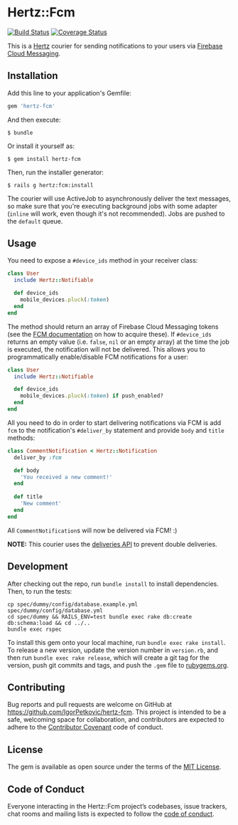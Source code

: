 # Hertz::Fcm

[![Build Status](https://travis-ci.org/IgorPetkovic/hertz-fcm.svg?branch=master)](https://travis-ci.org/IgorPetkovic/hertz-fcm)
[![Coverage Status](https://coveralls.io/repos/github/IgorPetkovic/hertz-fcm/badge.svg?branch=master)](https://coveralls.io/github/IgorPetkovic/hertz-fcm?branch=master)

This is a [Hertz](https://github.com/aldesantis/hertz) courier for sending 
notifications to your users via [Firebase Cloud Messaging](https://firebase.google.com/).

## Installation

Add this line to your application's Gemfile:

```ruby
gem 'hertz-fcm'
```

And then execute:

    $ bundle

Or install it yourself as:

    $ gem install hertz-fcm
    
Then, run the installer generator:

```console
$ rails g hertz:fcm:install
```

The courier will use ActiveJob to asynchronously deliver the text messages, so make sure that you're 
executing background jobs with some adapter (`inline` will work, even though it's not recommended). 
Jobs are pushed to the `default` queue.

## Usage

You need to expose a `#device_ids` method in your receiver class:

```ruby
class User
  include Hertz::Notifiable

  def device_ids
    mobile_devices.pluck(:token)
  end
end
```

The method should return an array of Firebase Cloud Messaging tokens (see the [FCM documentation](https://firebase.google.com/docs/cloud-messaging/android/client#sample-register) on how to acquire these).
If `#device_ids` returns an empty value (i.e. `false`, `nil` or an empty array) at the time 
the job is executed, the notification will not be delivered. This allows you to programmatically 
enable/disable FCM notifications for a user:

```ruby
class User
  include Hertz::Notifiable

  def device_ids
    mobile_devices.pluck(:token) if push_enabled?
  end
end
```

All you need to do in order to start delivering notifications via FCM is add `fcm` to the 
notification's `#deliver_by` statement and provide `body` and `title` methods:

```ruby
class CommentNotification < Hertz::Notification
  deliver_by :fcm

  def body
    'You received a new comment!'
  end
  
  def title
    'New comment'
  end
end
```

All `CommentNotification`s will now be delivered via FCM! :)

**NOTE:** This courier uses the [deliveries API](https://github.com/aldesantis/hertz#tracking-delivery-status)
to prevent double deliveries.

## Development

After checking out the repo, run `bundle install` to install dependencies.
Then, to run the tests:
```
cp spec/dummy/config/database.example.yml spec/dummy/config/database.yml
cd spec/dummy && RAILS_ENV=test bundle exec rake db:create db:schema:load && cd ../..
bundle exec rspec
```

To install this gem onto your local machine, run `bundle exec rake install`. To release a new version, update the version number in `version.rb`, and then run `bundle exec rake release`, which will create a git tag for the version, push git commits and tags, and push the `.gem` file to [rubygems.org](https://rubygems.org).

## Contributing

Bug reports and pull requests are welcome on GitHub at https://github.com/IgorPetkovic/hertz-fcm. This project is intended to be a safe, welcoming space for collaboration, and contributors are expected to adhere to the [Contributor Covenant](http://contributor-covenant.org) code of conduct.

## License

The gem is available as open source under the terms of the [MIT License](https://opensource.org/licenses/MIT).

## Code of Conduct

Everyone interacting in the Hertz::Fcm project’s codebases, issue trackers, chat rooms and mailing lists is expected to follow the [code of conduct](https://github.com/[USERNAME]/hertz-fcm/blob/master/CODE_OF_CONDUCT.md).
